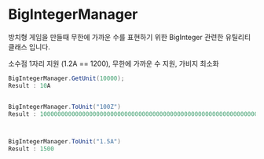 # BigIntegerManager
 방치형 게임을 만들때 무한에 가까운 수를 표현하기 위한 BigInteger 관련한 유틸리티 클래스 입니다. 


 소수점 1자리 지원 (1.2A == 1200), 무한에 가까운 수 지원, 가비지 최소화
 

```cs
BigIntegerManager.GetUnit(10000); 
Result : 10A


BigIntegerManager.ToUnit("100Z")
Result : 100000000000000000000000000000000000000000000000000000000000000000000000000000000000



BigIntegerManager.ToUnit("1.5A")
Result : 1500
```
